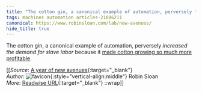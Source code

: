 ```yaml
---
title: "The cotton gin, a canonical example of automation, perversely *increased ..."
tags: machines automation articles-21806211
canonical: https://www.robinsloan.com/lab/new-avenues/
hide_title: true
---
```


The cotton gin, a canonical example of automation, perversely *increased the demand for slave labor* because it [made cotton growing so much more profitable](https://www.archives.gov/education/lessons/cotton-gin-patent#:~:text=While%20it%20was%20true%20that,both%20land%20and%20enslaved%20labor).


[[_Source_: [A year of new avenues](https://www.robinsloan.com/lab/new-avenues/){:target="_blank"}<br>
_Author_: ![favicon](https://s2.googleusercontent.com/s2/favicons?domain=www.robinsloan.com){:style="vertical-align:middle"} Robin Sloan<br>
_More_: [Readwise URL](https://readwise.io/open/431542858){:target="_blank"}
::wrap]]